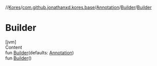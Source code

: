 //[Kores](../../../index.md)/[com.github.jonathanxd.kores.base](../../index.md)/[Annotation](../index.md)/[Builder](index.md)/[Builder](-builder.md)



# Builder  
[jvm]  
Content  
fun [Builder](-builder.md)(defaults: [Annotation](../index.md))  
fun [Builder](-builder.md)()  



